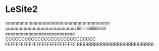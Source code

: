 # LeSite2

mmmmmmmmmmmmmmmmmmmmmmmmmmm
uuuuuuuuuuuuuuuuuuuuuuuuuuu
iiiiiiiiiiiiiiiiiiiiiiiiiii
eeeeeeeeeeeeeeeeeeeeeeeeeee
CCCCCCCCCCCCCCCCCCCCCCCCCCCC
FFFFFFFFFFFFFFFFFFFFFFFFFFF
RRRRRRRRRRRRRRRRRRRRRRRRRRR

